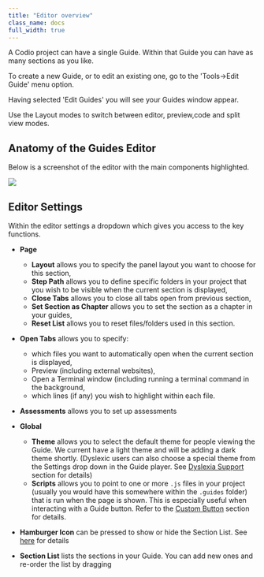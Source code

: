 ```yaml
---
title: "Editor overview"
class_name: docs
full_width: true
---
```


A Codio project can have a single Guide. Within that Guide you can have as many sections as you like.

To create a new Guide, or to edit an existing one, go to the 'Tools->Edit Guide' menu option.

Having selected 'Edit Guides' you will see your Guides window appear.

Use the Layout modes to switch between editor, preview,code and split view modes.

## Anatomy of the Guides Editor
Below is a screenshot of the editor with the main components highlighted. 

![](/img/docs/guides/overview.png)

## Editor Settings
Within the editor settings a dropdown which gives you access to the key functions.

- **Page**
  - **Layout** allows you to specify the panel layout you want to choose for this section,
  - **Step Path** allows you to define specific folders in your project that you wish to be visible when the current section is displayed,
  - **Close Tabs** allows you to close all tabs open from previous section,
  - **Set Section as Chapter** allows you to set the section as a chapter in your guides,
  - **Reset List** allows you to reset files/folders used in this section.


- **Open Tabs** allows you to specify:
    - which files you want to automatically open when the current section is displayed,
    - Preview (including external websites),
    - Open a Terminal window (including running a terminal command in the background,
    - which lines (if any) you wish to highlight within each file.


- **Assessments** allows you to set up assessments

- **Global**
  - **Theme** allows you to select the default theme for people viewing the Guide. We current have a light theme and will be adding a dark theme shortly. (Dyslexic users can also choose a special theme from the Settings drop down in the Guide player. See [Dyslexia Support](/docs/ide/tools/guides/dyslexia/) section for details)
  - **Scripts** allows you to point to one or more `.js` files in your project (usually you would have this somewhere within the `.guides` folder) that is run when the page is shown. This is especially useful when interacting with a Guide button. Refer to the [Custom Button](/docs/ide/tools/guides/button/) section for details.

- **Hamburger Icon** can be pressed to show or hide the Section List. See [here](docs/ide/tools/guides/collapse/) for details
- **Section List** lists the sections in your Guide. You can add new ones and re-order the list by dragging


